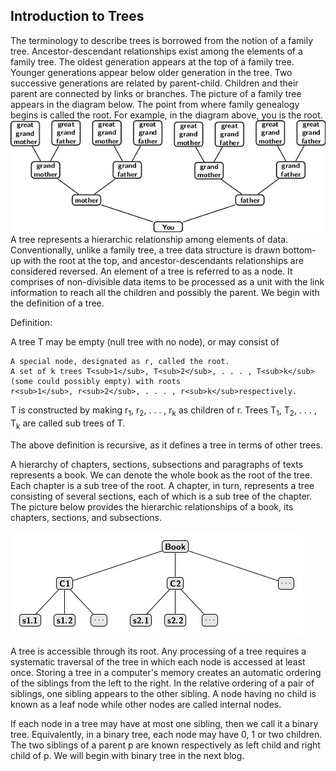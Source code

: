  ## Introduction to Trees
 
 The terminology to describe trees is borrowed from the notion of a family tree. Ancestor-descendant relationships exist among 
  the elements of a family tree. The oldest generation appears at the top of a family tree. Younger generations appear below 
  older generation in the tree. Two successive generations are related by parent-child. Children and their parent are connected 
  by links or  branches. The picture of a family tree appears in the diagram below. The point from where family genealogy begins 
  is called the root. For example, in the diagram above, you is the root. 
  ![Family Tree](../images/familyTree.jpg?raw=true "family tree")
  A tree represents a hierarchic relationship among elements of data. Conventionally, unlike a family tree, a tree data 
  structure is drawn bottom-up with the root at the top, and ancestor-descendants relationships are considered reversed. An 
  element of a tree is referred to as a node. It comprises of non-divisible data items to be processed as a unit with the link 
  information to reach all the children and possibly the parent. We begin with the definition of a tree.

Definition:

A tree T may be empty (null tree with no node), or may consist of

    A special node, designated as r, called the root.
    A set of k trees T<sub>1</sub>, T<sub>2</sub>, . . . , T<sub>k</sub> (some could possibly empty) with roots 
    r<sub>1</sub>, r<sub>2</sub>, . . . , r<sub>k</sub>respectively.

T is constructed by making r<sub>1</sub>, r<sub>2</sub>, . . . , r<sub>k</sub> as children of r. Trees T<sub>1</sub>, T<sub>2</sub>, . . . , T<sub>k</sub> are called sub trees of T.

The above definition is recursive, as it defines a tree in terms of other trees. 

A hierarchy of chapters, sections, subsections and paragraphs of texts represents a book. We can denote the whole book as the 
root of the tree. Each chapter is a sub tree of the root. A chapter, in turn, represents a tree consisting of several sections, 
each of which is a sub tree of the chapter. The picture below provides the hierarchic relationships of a book, its chapters, 
sections, and subsections.

 ![A Tree](../images/tree_picture.jpg?raw=true "Tree pic")

A tree is accessible through its root. Any processing of a tree requires a systematic traversal of the tree in which each node 
is accessed at least once. Storing a tree in a computer's memory creates an automatic ordering of the siblings from the left to 
the right.  In the relative ordering of a pair of siblings, one sibling appears to the other sibling. A node having no child is 
known as a leaf node while other nodes are called internal nodes.

If each node in a tree may have at most one sibling, then we call it a binary tree. Equivalently, in a binary tree, each node 
may have 0, 1 or two children. The two siblings of a parent p are known respectively as  left child and right child of p. We 
will begin with binary tree in the next blog. 
